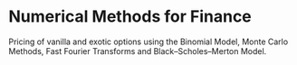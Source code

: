 # Numerical Methods for Finance
Pricing of vanilla and exotic options using the Binomial Model, Monte Carlo Methods, Fast Fourier Transforms and Black–Scholes–Merton Model. 

